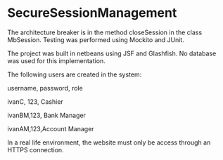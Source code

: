 # SecureSessionManagement

The architecture breaker is in the method closeSession in the class MbSession. Testing was performed using Mockito and JUnit.

The project was built in netbeans using JSF and Glashfish. No database was used for this implementation.

The following users are created in the system:

username, password, role 

ivanC, 123, Cashier

ivanBM,123, Bank Manager

ivanAM,123,Account Manager

In a real life environment, the website must only be access through an HTTPS connection.

